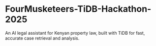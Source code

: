 # FourMusketeers-TiDB-Hackathon-2025
An AI legal assistant for Kenyan property law, built with TiDB for fast, accurate case retrieval and analysis.
